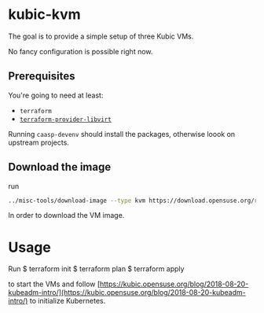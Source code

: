 # kubic-kvm

The goal is to provide a simple setup of three Kubic VMs.

No fancy configuration is possible right now.

## Prerequisites

You're going to need at least:
* `terraform`
* [`terraform-provider-libvirt`](https://github.com/dmacvicar/terraform-provider-libvirt)

Running `caasp-devenv` should install the packages, otherwise loook on upstream projects. 

## Download the image

run
```bash
../misc-tools/download-image --type kvm https://download.opensuse.org/repositories/devel:/kubic:/images:/experimental/images_devel_kubic/openSUSE-Tumbleweed-Kubic.x86_64-15.0-kubeadm-docker-hardware-x86_64-Build5.10.qcow2
```    
In order to download the VM image.
# Usage

Run 
    $ terraform init
    $ terraform plan
    $ terraform apply
    
to start the VMs and follow [https://kubic.opensuse.org/blog/2018-08-20-kubeadm-intro/](https://kubic.opensuse.org/blog/2018-08-20-kubeadm-intro/) to initialize Kubernetes.
    
